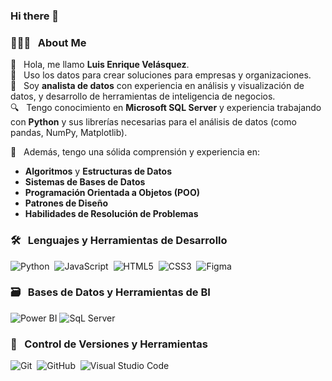 ### Hi there 👋

<!--
**Velasquez4701/Velasquez4701** is a ✨ _special_ ✨ repository because its `README.md` (this file) appears on your GitHub profile.

Here are some ideas to get you started:

- 🔭 I’m currently working on ...
- 🌱 I’m currently learning ...
- 👯 I’m looking to collaborate on ...
- 🤔 I’m looking for help with ...
- 💬 Ask me about ...
- 📫 How to reach me: ...
- 😄 Pronouns: ...
- ⚡ Fun fact: ...
-->
### 👨🏻‍💻 &nbsp; About Me

👋 &nbsp; Hola, me llamo **Luis Enrique Velásquez**.\
🌱 &nbsp; Uso los datos para crear soluciones para empresas y organizaciones.\
🌟 &nbsp; Soy **analista de datos** con experiencia en análisis y visualización de datos, y desarrollo de herramientas de inteligencia de negocios.\
🔍 &nbsp; Tengo conocimiento en **Microsoft SQL Server** y experiencia trabajando con **Python** y sus librerías necesarias para el análisis de datos (como pandas, NumPy, Matplotlib).

🔧 &nbsp; Además, tengo una sólida comprensión y experiencia en:
- **Algoritmos** y **Estructuras de Datos**
- **Sistemas de Bases de Datos**
- **Programación Orientada a Objetos (POO)**
- **Patrones de Diseño**
- **Habilidades de Resolución de Problemas**

### 🛠 &nbsp; Lenguajes y Herramientas de Desarrollo

![Python](https://img.shields.io/badge/python-3670A0?style=for-the-badge&logo=python&logoColor=ffdd54)&nbsp;
![JavaScript](https://img.shields.io/badge/javascript-%23323330.svg?style=for-the-badge&logo=javascript&logoColor=%23F7DF1E)&nbsp;
![HTML5](https://img.shields.io/badge/html5-%23E34F26.svg?style=for-the-badge&logo=html5&logoColor=white)&nbsp;
![CSS3](https://img.shields.io/badge/css3-%231572B6.svg?style=for-the-badge&logo=css3&logoColor=white)&nbsp;
![Figma](https://img.shields.io/badge/figma-%23F24E1E.svg?style=for-the-badge&logo=figma&logoColor=white)&nbsp;

### 🗃 &nbsp; Bases de Datos y Herramientas de BI

![Power BI](https://img.shields.io/badge/Power%20BI-%23F8F9F9?style=for-the-badge&logo=Power%20BI&logoColor=White&color=%23F8F9F9)
![SqL Server](https://img.shields.io/badge/-SQL%20Server-CC2927?style=for-the-badge&logo=microsoft-sql-server&logoColor=white)


### 🧰 &nbsp; Control de Versiones y Herramientas

![Git](https://img.shields.io/badge/git-%23F05033.svg?style=for-the-badge&logo=git&logoColor=white)&nbsp;
![GitHub](https://img.shields.io/badge/github-%23121011.svg?style=for-the-badge&logo=github&logoColor=white)&nbsp;
![Visual Studio Code](https://img.shields.io/badge/Visual%20Studio%20Code-0078d7.svg?style=for-the-badge&logo=visual-studio-code&logoColor=white)&nbsp;
